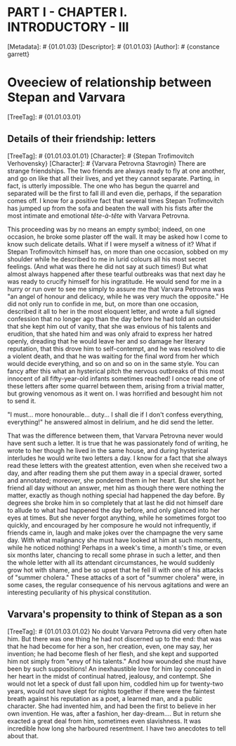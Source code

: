 # PART I - CHAPTER I. INTRODUCTORY - III
[Metadata]: # {01.01.03}
[Descriptor]: # {01.01.03}
[Author]: # {constance garrett}
# Oveeciew of relationship between Stepan and Varvara
[TreeTag]: # {01.01.03.01}

## Details of their friendship: letters
[TreeTag]: # {01.01.03.01.01}
[Character]: # {Stepan Trofimovitch Verhovensky}
[Character]: # {Varvara Petrovna Stavrogin}
There are strange friendships. The two friends are always ready to fly at one
another, and go on like that all their lives, and yet they cannot separate.
Parting, in fact, is utterly impossible. The one who has begun the quarrel and
separated will be the first to fall ill and even die, perhaps, if the
separation comes off. I know for a positive fact that several times Stepan
Trofimovitch has jumped up from the sofa and beaten the wall with his fists
after the most intimate and emotional _tête-à-tête_ with Varvara Petrovna.

This proceeding was by no means an empty symbol; indeed, on one occasion, he
broke some plaster off the wall. It may be asked how I come to know such
delicate details. What if I were myself a witness of it? What if Stepan
Trofimovitch himself has, on more than one occasion, sobbed on my shoulder
while he described to me in lurid colours all his most secret feelings. (And
what was there he did not say at such times!) But what almost always happened
after these tearful outbreaks was that next day he was ready to crucify himself
for his ingratitude. He would send for me in a hurry or run over to see me
simply to assure me that Varvara Petrovna was "an angel of honour and delicacy,
while he was very much the opposite." He did not only run to confide in me,
but, on more than one occasion, described it all to her in the most eloquent
letter, and wrote a full signed confession that no longer ago than the day
before he had told an outsider that she kept him out of vanity, that she was
envious of his talents and erudition, that she hated him and was only afraid to
express her hatred openly, dreading that he would leave her and so damage her
literary reputation, that this drove him to self-contempt, and he was resolved
to die a violent death, and that he was waiting for the final word from her
which would decide everything, and so on and so on in the same style. You can
fancy after this what an hysterical pitch the nervous outbreaks of this most
innocent of all fifty-year-old infants sometimes reached! I once read one of
these letters after some quarrel between them, arising from a trivial matter,
but growing venomous as it went on. I was horrified and besought him not to
send it.

"I must... more honourable... duty... I shall die if I don't confess
everything, everything!" he answered almost in delirium, and he did send the
letter.

That was the difference between them, that Varvara Petrovna never would have
sent such a letter. It is true that he was passionately fond of writing, he
wrote to her though he lived in the same house, and during hysterical
interludes he would write two letters a day. I know for a fact that she always
read these letters with the greatest attention, even when she received two a
day, and after reading them she put them away in a special drawer, sorted and
annotated; moreover, she pondered them in her heart. But she kept her friend
all day without an answer, met him as though there were nothing the matter,
exactly as though nothing special had happened the day before. By degrees she
broke him in so completely that at last he did not himself dare to allude to
what had happened the day before, and only glanced into her eyes at times. But
she never forgot anything, while he sometimes forgot too quickly, and
encouraged by her composure he would not infrequently, if friends came in,
laugh and make jokes over the champagne the very same day. With what malignancy
she must have looked at him at such moments, while he noticed nothing! Perhaps
in a week's time, a month's time, or even six months later, chancing to recall
some phrase in such a letter, and then the whole letter with all its attendant
circumstances, he would suddenly grow hot with shame, and be so upset that he
fell ill with one of his attacks of "summer cholera." These attacks of a sort
of "summer cholera" were, in some cases, the regular consequence of his nervous
agitations and were an interesting peculiarity of his physical constitution.

## Varvara's propensity to think of Stepan as a son
[TreeTag]: # {01.01.03.01.02}
No doubt Varvara Petrovna did very often hate him. But there was one thing he
had not discerned up to the end: that was that he had become for her a son, her
creation, even, one may say, her invention; he had become flesh of her flesh,
and she kept and supported him not simply from "envy of his talents." And how
wounded she must have been by such suppositions! An inexhaustible love for him
lay concealed in her heart in the midst of continual hatred, jealousy, and
contempt. She would not let a speck of dust fall upon him, coddled him up for
twenty-two years, would not have slept for nights together if there were the
faintest breath against his reputation as a poet, a learned man, and a public
character. She had invented him, and had been the first to believe in her own
invention. He was, after a fashion, her day-dream.... But in return she exacted
a great deal from him, sometimes even slavishness. It was incredible how long
she harboured resentment. I have two anecdotes to tell about that.

